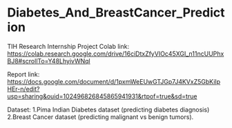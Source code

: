 # Diabetes_And_BreastCancer_Prediction
TIH Research Internship Project
Colab link: https://colab.research.google.com/drive/16ciDtxZfyVIOc45XGI_n11ncUUPhxBJ8#scrollTo=Y48LhyivWNql

Report link: https://docs.google.com/document/d/1pxmWeEUwGTJGp7J4KVxZ5GbKiIpHEr-n/edit?usp=sharing&ouid=102496826845865941931&rtpof=true&sd=true

Dataset: 
1.Pima Indian Diabetes dataset (predicting diabetes diagnosis)
2.Breast Cancer dataset (predicting malignant vs benign tumors).
